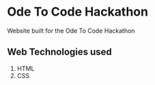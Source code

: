 # Ode To Code Hackathon

Website built for the Ode To Code Hackathon

## Web Technologies used

1. HTML
2. CSS
